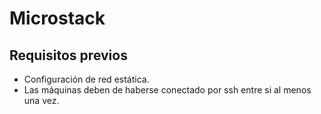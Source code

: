 # Microstack

## Requisitos previos

- Configuración de red estática.
- Las máquinas deben de haberse conectado por ssh entre si al menos una vez.

